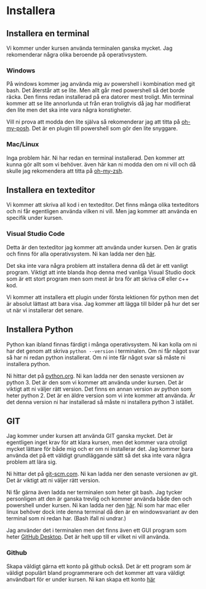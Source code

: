 # Installera

## Installera en terminal

Vi kommer under kursen använda terminalen ganska mycket. Jag rekomenderar några olika beroende på operativsystem.

### Windows

På windows kommer jag använda mig av powershell i kombination med git bash. Det återstår att se lite. Men allt går med powershell så det borde räcka. Den finns redan installerad på era datorer mest troligt. Min terminal kommer att se lite annorlunda ut från eran troligtvis då jag har modifierat den lite men det ska inte vara några konstigheter.

Vill ni prova att modda den lite själva så rekomenderar jag att titta på [oh-my-posh](https://ohmyposh.dev/). Det är en plugin till powershell som gör den lite snyggare.

### Mac/Linux

Inga problem här. Ni har redan en terminal installerad. Den kommer att kunna gör allt som vi behöver. även här kan ni modda den om ni vill och då skulle jag rekomendera att titta på [oh-my-zsh](https://ohmyz.sh/).

## Installera en texteditor

Vi kommer att skriva all kod i en texteditor. Det finns många olika texteditors och ni får egentligen använda vilken ni vill. Men jag kommer att använda en specifik under kursen.

### Visual Studio Code

Detta är den texteditor jag kommer att använda under kursen. Den är gratis och finns för alla operativsystem. Ni kan ladda ner den [här](https://code.visualstudio.com/).

Det ska inte vara några problem att installera denna då det är ett vanligt program. Viktigt att inte blanda ihop denna med vanliga Visual Studio dock som är ett stort program men som mest är bra för att skriva c# eller c++ kod.

Vi kommer att installera ett plugin under första lektionen för python men det är absolut lättast att bara visa. Jag kommer att lägga till bilder på hur det ser ut när vi installerar det senare.

## Installera Python

Python kan ibland finnas färdigt i många operativsystem. Ni kan kolla om ni har det genom att skriva `python --version` i terminalen. Om ni får något svar så har ni redan python installerat. Om ni inte får något svar så måste ni installera python.

Ni hittar det på [python.org](https://www.python.org/downloads/). Ni kan ladda ner den senaste versionen av python 3. Det är den som vi kommer att använda under kursen. Det är viktigt att ni väljer rätt version. Det finns en annan version av python som heter python 2. Det är en äldre version som vi inte kommer att använda. Är det denna version ni har installerad så måste ni installera python 3 istället.

## GIT

Jag kommer under kursen att använda GIT ganska mycket. Det är egentligen inget krav för att klara kursen, men det kommer vara otroligt mycket lättare för både mig och er om ni installerar det. Jag kommer bara använda det på ett väldigt grundläggande sätt så det ska inte vara några problem att lära sig.

Ni hittar det på [git-scm.com](https://git-scm.com/downloads). Ni kan ladda ner den senaste versionen av git. Det är viktigt att ni väljer rätt version.

Ni får gärna även ladda ner terminalen som heter git bash. Jag tycker personligen att den är ganska trevlig och kommer använda både den och powershell under kursen. Ni kan ladda ner den [här](https://git-scm.com/downloads). Ni som har mac eller linux behöver dock inte denna terminal då den är en windowsvariant av den terminal som ni redan har. (Bash ifall ni undrar.)

Jag använder det i terminalen men det finns även ett GUI program som heter [GitHub Desktop](https://desktop.github.com/). Det är helt upp till er vilket ni vill använda.

### Github

Skapa väldigt gärna ett konto på github också. Det är ett program som är väldigt populärt bland programmerare och det kommer att vara väldigt användbart för er under kursen. Ni kan skapa ett konto [här](https://github.com)
